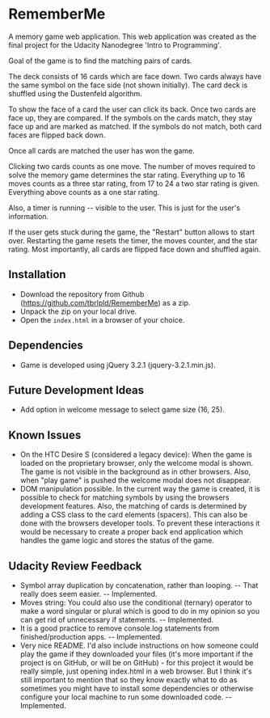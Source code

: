 RememberMe
==========
 
A memory game web application. 
This web application was created as the final project for the Udacity Nanodegree 'Intro to Programming'.

Goal of the game is to find the matching pairs of cards. 

The deck consists of 16 cards which are face down. 
Two cards always have the same symbol on the face side (not shown initially).
The card deck is shuffled using the Dustenfeld algorithm.

To show the face of a card the user can click its back. 
Once two cards are face up, they are compared. 
If the symbols on the cards match, they stay face up and are marked as matched. 
If the symbols do not match, both card faces are flipped back down. 

Once all cards are matched the user has won the game.

Clicking two cards counts as one move. 
The number of moves required to solve the memory game determines the star rating.
Everything up to 16 moves counts as a three star rating, from 17 to 24 a two star rating is given.
Everything above counts as a one star rating. 

Also, a timer is running -- visible to the user.
This is just for the user's information. 

If the user gets stuck during the game, the "Restart" button allows to start over.
Restarting the game resets the timer, the moves counter, and the star rating.
Most importantly, all cards are flipped face down and shuffled again.


Installation
------------

* Download the repository from Github (https://github.com/tbrlpld/RememberMe) as a zip.
* Unpack the zip on your local drive.
* Open the `index.html` in a browser of your choice.


Dependencies
------------

* Game is developed using jQuery 3.2.1 (jquery-3.2.1.min.js).


Future Development Ideas
------------------------

* Add option in welcome message to select game size (16, 25).


Known Issues
------------

* On the HTC Desire S (considered a legacy device): 
  When the game is loaded on the proprietary browser, only the welcome modal is shown.
  The game is not visible in the background as in other browsers.
  Also, when "play game" is pushed the welcome modal does not disappear.
* DOM manipulation possible.
  In the current way the game is created, it is possible to check for matching symbols by using the browsers development features.
  Also, the matching of cards is determined by adding a CSS class to the card elements (spacers).
  This can also be done with the browsers developer tools.
  To prevent these interactions it would be necessary to create a proper back end application which handles the game logic and stores the status of the game.


Udacity Review Feedback
-----------------------
 * Symbol array duplication by concatenation, rather than looping. -- That really does seem easier. -- Implemented.
 * Moves string: You could also use the conditional (ternary) operator to make a word singular or plural which is good to do in my opinion so you can get rid of unnecessary if statements. -- Implemented.
 * It is a good practice to remove console.log statements from finished/production apps. -- Implemented.
 * Very nice README. 
   I'd also include instructions on how someone could play the game if they downloaded your files (it's more important if the project is on GitHub, or will be on GitHub) - for this project it would be really simple, just opening index.html in a web browser.
   But I think it's still important to mention that so they know exactly what to do as sometimes you might have to install some dependencies or otherwise configure your local machine to run some downloaded code. -- Implemented.

